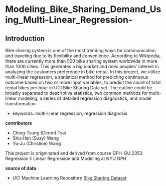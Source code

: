 # Modeling_Bike_Sharing_Demand_Using_Multi-Linear_Regression-

## Introduction

Bike sharing system is one of the most trending ways for communication and traveling due to its flexibility and convenience. According to Wikipedia, there are currently more than 500 bike sharing system worldwide in more than 1000 cities. This generates a big market and rises peoples’ interest in analyzing the customers preference in bike rental. In this project, we utilize multi-linear regression, a statistical method for predicting continuous outcome based on two or more input variables, to predict the count of total rental bikes per hour in UCI Bike Sharing Data set. The outline could be broadly separated to descriptive statistics, two common methods for multi-linear modeling, a series of detailed regression diagnostics, and model transformation.

- keywords: multi-linear regression, regression diagnosis


**contributors**

- Ching-Tsung (Deron) Tsai
- Shu-Han (Suzy) Wang
- Yu-Ju (Christine) Wang

This project is origninated and derived from course GPH-GU 2353  Regression I: Linear Regression and Modeling at NYU GPH

**source of data**

- UCI Machine Learning Repository [Bike Sharing Dataset](https://archive.ics.uci.edu/ml/datasets/Bike+Sharing+Dataset?fbclid=IwAR3uiFUh-wHIXccZQAMOIoPsDfru40yv8Lnuh-1n2D7x1oyTsUPcpAq-X4k)
